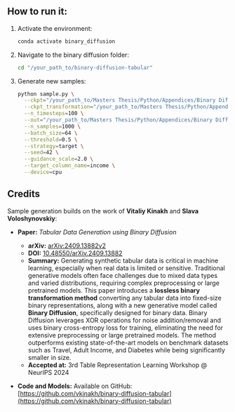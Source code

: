 ## How to run it:

1. Activate the environment:

    ```bash
    conda activate binary_diffusion
    ```

2. Navigate to the binary diffusion folder:

    ```bash
    cd "/your_path_to/binary-diffusion-tabular"
    ```

3. Generate new samples:

    ```bash
    python sample.py \
      --ckpt="/your_path_to/Masters Thesis/Python/Appendices/Binary Diffusion/results/adult_CFG_small/model-final.pt" \
      --ckpt_transformation="/your_path_to/Masters Thesis/Python/Appendices/Binary Diffusion/results/adult_CFG_small/transformation.joblib" \
      --n_timesteps=100 \
      --out="/your_path_to/Masters Thesis/Python/Appendices/Binary Diffusion/samples" \
      --n_samples=1000 \
      --batch_size=64 \
      --threshold=0.5 \
      --strategy=target \
      --seed=42 \
      --guidance_scale=2.0 \
      --target_column_name=income \
      --device=cpu
    ```

## Credits

Sample generation builds on the work of **Vitaliy Kinakh** and **Slava Voloshynovskiy**:

- **Paper:** *Tabular Data Generation using Binary Diffusion*  
  - **arXiv:** [arXiv:2409.13882v2](https://arxiv.org/abs/2409.13882)  
  - **DOI:** [10.48550/arXiv.2409.13882](https://doi.org/10.48550/arXiv.2409.13882)  
  - **Summary:** Generating synthetic tabular data is critical in machine learning, especially when real data is limited or sensitive. Traditional generative models often face challenges due to mixed data types and varied distributions, requiring complex preprocessing or large pretrained models. This paper introduces a **lossless binary transformation method** converting any tabular data into fixed-size binary representations, along with a new generative model called **Binary Diffusion**, specifically designed for binary data. Binary Diffusion leverages XOR operations for noise addition/removal and uses binary cross-entropy loss for training, eliminating the need for extensive preprocessing or large pretrained models. The method outperforms existing state-of-the-art models on benchmark datasets such as Travel, Adult Income, and Diabetes while being significantly smaller in size.  
  - **Accepted at:** 3rd Table Representation Learning Workshop @ NeurIPS 2024

- **Code and Models:** Available on GitHub: [https://github.com/vkinakh/binary-diffusion-tabular](https://github.com/vkinakh/binary-diffusion-tabular)


